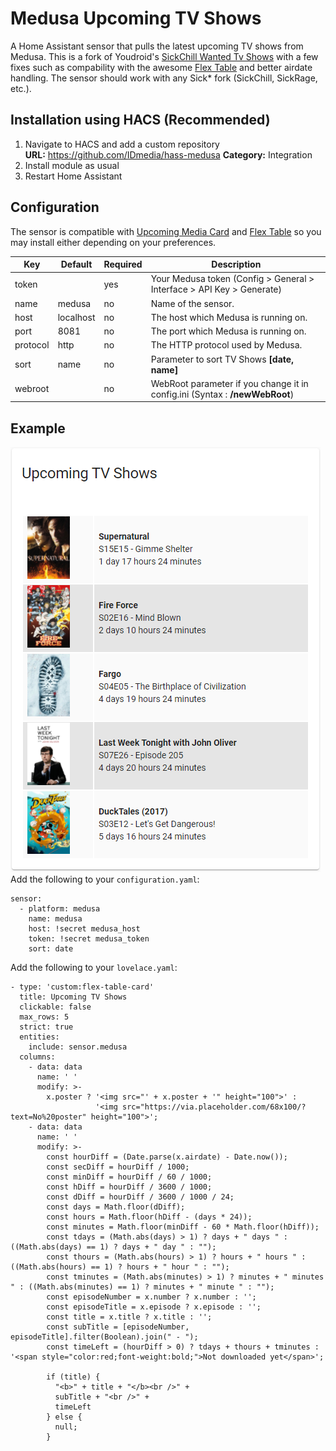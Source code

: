 Medusa Upcoming TV Shows
============
A Home Assistant sensor that pulls the latest upcoming TV shows from Medusa. This is a fork of Youdroid's [SickChill Wanted Tv Shows](https://github.com/youdroid/home-assistant-sickchill) with a few fixes such as compability with the awesome [Flex Table](https://github.com/custom-cards/flex-table-card) and better airdate handling. The sensor should work with any Sick* fork (SickChill, SickRage, etc.).

## Installation using HACS (Recommended)
1. Navigate to HACS and add a custom repository  
    **URL:** https://github.com/IDmedia/hass-medusa
    **Category:** Integration
2. Install module as usual
3. Restart Home Assistant

## Configuration
The sensor is compatible with [Upcoming Media Card](https://github.com/custom-cards/upcoming-media-card) and [Flex Table](https://github.com/custom-cards/flex-table-card) so you may install either depending on your preferences.

| Key | Default | Required | Description
| --- | --- | --- | ---
| token | | yes | Your Medusa token (Config > General > Interface > API Key > Generate)
| name | medusa | no | Name of the sensor.
| host | localhost | no | The host which Medusa is running on.
| port | 8081 | no | The port which Medusa is running on.
| protocol | http | no | The HTTP protocol used by Medusa.
| sort | name | no | Parameter to sort TV Shows **[date, name]**
| webroot |  | no | WebRoot parameter if you change it in config.ini (Syntax : **/newWebRoot**)

## Example
![Screenshot](screenshot.png "Screenshot")  
Add the following to your `configuration.yaml`:
```
sensor:
  - platform: medusa
    name: medusa
    host: !secret medusa_host
    token: !secret medusa_token
    sort: date
```

Add the following to your `lovelace.yaml`:
```
- type: 'custom:flex-table-card'
  title: Upcoming TV Shows
  clickable: false
  max_rows: 5
  strict: true
  entities:
    include: sensor.medusa
  columns:
    - data: data
      name: ' '
      modify: >-
        x.poster ? '<img src="' + x.poster + '" height="100">' : 
                   '<img src="https://via.placeholder.com/68x100/?text=No%20poster" height="100">';
    - data: data
      name: ' '
      modify: >-
        const hourDiff = (Date.parse(x.airdate) - Date.now());
        const secDiff = hourDiff / 1000;
        const minDiff = hourDiff / 60 / 1000;
        const hDiff = hourDiff / 3600 / 1000;
        const dDiff = hourDiff / 3600 / 1000 / 24;
        const days = Math.floor(dDiff);
        const hours = Math.floor(hDiff - (days * 24));
        const minutes = Math.floor(minDiff - 60 * Math.floor(hDiff));
        const tdays = (Math.abs(days) > 1) ? days + " days " : ((Math.abs(days) == 1) ? days + " day " : "");
        const thours = (Math.abs(hours) > 1) ? hours + " hours " : ((Math.abs(hours) == 1) ? hours + " hour " : "");
        const tminutes = (Math.abs(minutes) > 1) ? minutes + " minutes " : ((Math.abs(minutes) == 1) ? minutes + " minute " : "");
        const episodeNumber = x.number ? x.number : '';
        const episodeTitle = x.episode ? x.episode : '';
        const title = x.title ? x.title : '';
        const subTitle = [episodeNumber, episodeTitle].filter(Boolean).join(" - ");
        const timeLeft = (hourDiff > 0) ? tdays + thours + tminutes : '<span style="color:red;font-weight:bold;">Not downloaded yet</span>';
        
        if (title) {
          "<b>" + title + "</b><br />" + 
          subTitle + "<br />" +
          timeLeft
        } else {
          null;
        }
```
